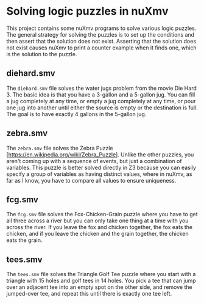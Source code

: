 # Solving logic puzzles in nuXmv

This project contains some nuXmv programs to solve various logic puzzles.
The general strategy for solving the puzzles is to set up the conditions
and then assert that the solution does not exist. Asserting that the solution
does not exist causes nuXmv to print a counter example when it finds one, which
is the solution to the puzzle.

## diehard.smv
The `diehard.smv` file solves the water jugs problem from the movie Die Hard 3.
The basic idea is that you have a 3-gallon and a 5-gallon jug. You can fill
a jug completely at any time, or empty a jug completely at any time, or
pour one jug into another until either the source is empty or the destination
is full. The goal is to have exactly 4 gallons in the 5-gallon jug.

## zebra.smv
The `zebra.smv` file solves the Zebra Puzzle [https://en.wikipedia.org/wiki/Zebra_Puzzle].
Unlike the other puzzles, you aren't coming up with a sequence of events, but
just a combination of variables. This puzzle is better solved directly in Z3
because you can easily specify a group of variables as having distinct values,
where in nuXmv, as far as I know, you have to compare all values to ensure
uniqueness.

## fcg.smv
The `fcg.smv` file solves the Fox-Chicken-Grain puzzle where you have to
get all three across a river but you can only take one thing at a time
with you across the river. If you leave the fox and chicken together, the
fox eats the chicken, and if you leave the chicken and the grain together,
the chicken eats the grain.

## tees.smv
The `tees.smv` file solves the Triangle Golf Tee puzzle where you start
with a triangle with 15 holes and golf tees in 14 holes. You pick a tee that
can jump over an adjacent tee into an empty spot on the other side, and remove
the jumped-over tee, and repeat this until there is exactly one tee left.
